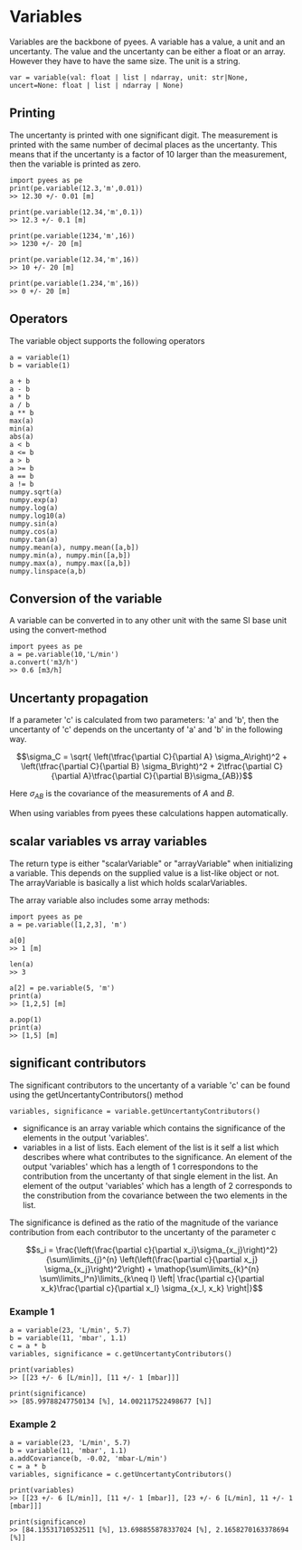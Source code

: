 # Variables


Variables are the backbone of pyees. A variable has a value, a unit and an uncertanty. The value and the uncertanty can be either a float or an array. However they have to have the same size. The unit is a string.

```
var = variable(val: float | list | ndarray, unit: str|None, uncert=None: float | list | ndarray | None)
```


## Printing
The uncertanty is printed with one significant digit. The measurement is printed with the same number of decimal places as the uncertanty. This means that if the uncertanty is a factor of 10 larger than the measurement, then the variable is printed as zero.

```
import pyees as pe
print(pe.variable(12.3,'m',0.01))
>> 12.30 +/- 0.01 [m]

print(pe.variable(12.34,'m',0.1))
>> 12.3 +/- 0.1 [m]

print(pe.variable(1234,'m',16))
>> 1230 +/- 20 [m]

print(pe.variable(12.34,'m',16))
>> 10 +/- 20 [m]

print(pe.variable(1.234,'m',16))
>> 0 +/- 20 [m]
```


## Operators
The variable object supports the following operators
```
a = variable(1)
b = variable(1)

a + b
a - b
a * b
a / b
a ** b
max(a)
min(a)
abs(a)
a < b
a <= b
a > b
a >= b
a == b
a != b
numpy.sqrt(a)
numpy.exp(a)
numpy.log(a)
numpy.log10(a)
numpy.sin(a)
numpy.cos(a)
numpy.tan(a)
numpy.mean(a), numpy.mean([a,b])
numpy.min(a), numpy.min([a,b])
numpy.max(a), numpy.max([a,b])
numpy.linspace(a,b)
```




## Conversion of the variable
A variable can be converted in to any other unit with the same SI base unit using the convert-method

```
import pyees as pe
a = pe.variable(10,'L/min')
a.convert('m3/h')
>> 0.6 [m3/h]
```



## Uncertanty propagation

If a parameter 'c' is calculated from two parameters: 'a' and 'b', then the uncertanty of 'c' depends on the uncertanty of 'a' and 'b' in the following way.

```math
\sigma_C = \sqrt{  \left(\tfrac{\partial C}{\partial A} \sigma_A\right)^2 + \left(\tfrac{\partial C}{\partial B} \sigma_B\right)^2 + 2\tfrac{\partial C}{\partial A}\tfrac{\partial C}{\partial B}\sigma_{AB}}
```
Here $\sigma_{AB}$ is the covariance of the measurements of $A$ and $B$.

When using variables from pyees these calculations happen automatically.


## scalar variables vs array variables
The return type is either "scalarVariable" or "arrayVariable" when initializing a variable. This depends on the supplied value is a list-like object or not. The arrayVariable is basically a list which holds scalarVariables. 

The array variable also includes some array methods:
```
import pyees as pe
a = pe.variable([1,2,3], 'm')

a[0]
>> 1 [m]

len(a)
>> 3

a[2] = pe.variable(5, 'm')
print(a)
>> [1,2,5] [m]

a.pop(1)
print(a)
>> [1,5] [m]
```



## significant contributors

The significant contributors to the uncertanty of a variable 'c' can be found using the getUncertantyContributors() method

```
variables, significance = variable.getUncertantyContributors()
```

 - significance is an array variable which contains the significance of the elements in the output 'variables'.
 - variables in a list of lists. Each element of the list is it self a list which describes where what contributes to the significance. An element of the output 'variables' which has a length of 1 correspondons to the contribution from the uncertanty of that single element in the list. An element of the output 'variables' which has a length of 2 corresponds to the constribution from the covariance between the two elements in the list.

 The significance is defined as the ratio of the magnitude of the variance contribution from each contributor to the uncertanty of the parameter c

```math
s_i = \frac{\left(\frac{\partial c}{\partial x_i}\sigma_{x_j}\right)^2}{\sum\limits_{j}^{n} \left(\left(\frac{\partial c}{\partial x_j} \sigma_{x_j}\right)^2\right) + \mathop{\sum\limits_{k}^{n} \sum\limits_l^n}\limits_{k\neq l} \left| \frac{\partial c}{\partial x_k}\frac{\partial c}{\partial x_l} \sigma_{x_l, x_k} \right|}
```

### Example 1
```
a = variable(23, 'L/min', 5.7)
b = variable(11, 'mbar', 1.1)
c = a * b
variables, significance = c.getUncertantyContributors()

print(variables)
>> [[23 +/- 6 [L/min]], [11 +/- 1 [mbar]]]

print(significance)
>> [85.99788247750134 [%], 14.002117522498677 [%]]
```

### Example 2
```
a = variable(23, 'L/min', 5.7)
b = variable(11, 'mbar', 1.1)
a.addCovariance(b, -0.02, 'mbar-L/min')
c = a * b
variables, significance = c.getUncertantyContributors()

print(variables)
>> [[23 +/- 6 [L/min]], [11 +/- 1 [mbar]], [23 +/- 6 [L/min], 11 +/- 1 [mbar]]]

print(significance)
>> [84.13531710532511 [%], 13.698855878337024 [%], 2.1658270163378694 [%]]
```


